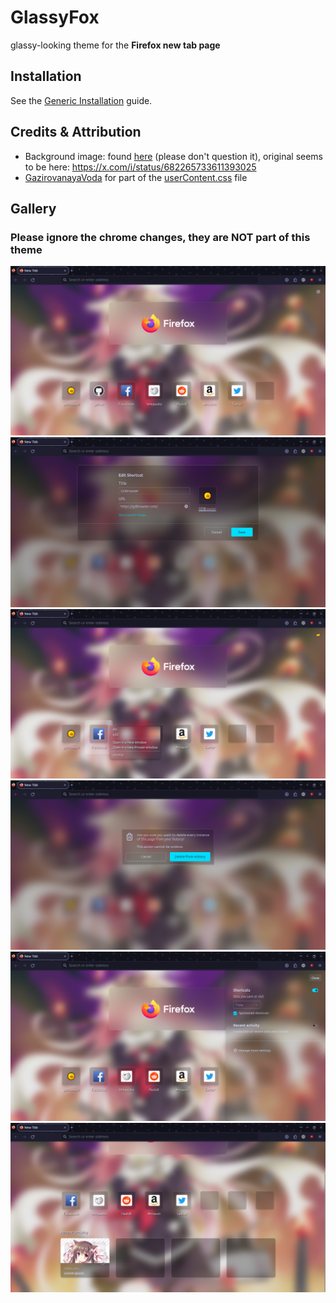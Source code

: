# GlassyFox
glassy-looking theme for the **Firefox new tab page**

## Installation
See the [Generic Installation](https://github.com/FirefoxCSS-Store/FirefoxCSS-Store.github.io/blob/main/README.md#generic-installation) guide.

## Credits & Attribution
- Background image: found [here](https://cdn.nekos.life/wallpaper/4nUnmOeNXh8.png) (please don't question it), original seems to be here: https://x.com/i/status/682265733611393025
- [GazirovanayaVoda](https://github.com/GazirovanayaVoda) for part of the [userContent.css](https://github.com/GazirovanayaVoda/RoundFox/blob/main/userContent.css) file

## Gallery
### Please ignore the chrome changes, they are NOT part of this theme
<img src="/screenshots/main.png">
<img src="/screenshots/edit.png">
<img src="/screenshots/contextMenu.png">
<img src="/screenshots/overlay.png">
<img src="/screenshots/sidebar.png">
<img src="/screenshots/recentActivity.png">

